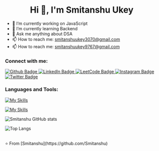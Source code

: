  <h1 align="center">Hi 👋, I'm Smitanshu Ukey</h1>

- 🔭 I’m currently working on JavaScript
- 🌱 I’m currently learning Backend
- 💬 Ask me anything about DSA
- 📫 How to reach me: smitanshuukey3070@gmail.com
- 📫 How to reach me: smitanshuukey9767@gmail.com
  
### Connect with me:
<div id="badges">
  <a href="https://github.com/Smitanshu">
    <img src="https://img.shields.io/badge/Github-white?style=for-the-badge&logo=Github&logoColor=black" alt="Github Badge"/>
  </a>


  <a href="https://www.linkedin.com/in/smitanshu-ukey-111490259/">
    <img src="https://img.shields.io/badge/LinkedIn-blue?style=for-the-badge&logo=linkedin&logoColor=white" alt="LinkedIn Badge"/>
</a>


<a href="https://leetcode.com/smitanshuukey/">
    <img src="https://img.shields.io/badge/LeetCode-orange?style=for-the-badge&logo=leetcode&logoColor=white" alt="LeetCode Badge"/>
</a>

<!--<a href="https://www.codingninjas.com/studio/profile/721278f5-e2dc-4603-81a6-f6c7dcbc091c">
    <img src="https://img.shields.io/badge/Coding%20Ninjas-blue?style=for-the-badge&logo=codingninjas&logoColor=white" alt="Coding Ninjas Badge"/>
</a>
-->





  
 


  
   <a href="https://www.instagram.com/smitanshu_3070">
    <img src="https://img.shields.io/badge/Instagram-purple?style=for-the-badge&logo=instagram&logoColor=white" alt="Instagram Badge"/>
  
   <a href="https://twitter.com/smitanshu3070">
    <img src="https://img.shields.io/badge/Twitter-blue?style=for-the-badge&logo=twitter&logoColor=white" alt="Twitter Badge"/>
  </a>
</div>

### Languages and Tools:
[![My Skills](https://skillicons.dev/icons?i=html,css,js,github,git,c,cpp&perline=5)](https://skillicons.dev) 

[![My Skills](https://skillicons.dev/icons?i=py,vscode,windows,linux,ubuntu)](https://skillicons.dev) 



![Smitanshu GitHub stats](https://github-readme-stats.vercel.app/api?username=Smitanshu&show_icons=true&theme=dark)

![Top Langs](https://github-readme-stats.vercel.app/api/top-langs/?username=Smitanshu&theme=dark)


<br>
⭐️ From [Smitanshu](https://github.com/Smitanshu)
